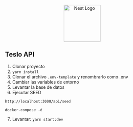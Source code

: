 <p align="center">
  <a href="http://nestjs.com/" target="blank"><img src="https://nestjs.com/img/logo-small.svg" width="120" alt="Nest Logo" /></a>
</p>

[circleci-image]: https://img.shields.io/circleci/build/github/nestjs/nest/master?token=abc123def456
[circleci-url]: https://circleci.com/gh/nestjs/nest

## Teslo API

1. Clonar proyecto
2. `yarn install`
3. Clonar el archivo `.env-template` y renombrarlo como .env
4. Cambiar las variables de entorno
5. Levantar la base de datos
6. Ejecutar SEED

```
http://localhost:3000/api/seed
```

```
docker-compose -d
```

7. Levantar: `yarn start:dev `
